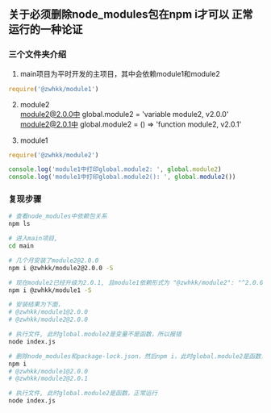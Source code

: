 ## 关于必须删除node_modules包在npm i才可以 正常运行的一种论证

### 三个文件夹介绍
1. main项目为平时开发的主项目，其中会依赖module1和module2  
```js
require('@zwhkk/module1')
```

2. module2  
module2@2.0.0中 global.module2 = 'variable module2, v2.0.0'
module2@2.0.1中 global.module2 = () =>  'function module2, v2.0.1'

3. module1  
```js
require('@zwhkk/module2')

console.log('module1中打印global.module2: ', global.module2)
console.log('module1中打印global.module2(): ', global.module2())
```
### 复现步骤
```bash
# 查看node_modules中依赖包关系
npm ls

# 进入main项目,
cd main

# 几个月安装了module2@2.0.0
npm i @zwhkk/module2@2.0.0 -S

# 现在module2已经升级为2.0.1, 且module1依赖形式为 "@zwhkk/module2": "^2.0.0"
npm i @zwhkk/module1 -S

# 安装结果为下面，
# @zwhkk/module1@2.0.0
# @zwhkk/module2@2.0.0

# 执行文件, 此时global.module2是变量不是函数，所以报错
node index.js

# 删除node_modules和package-lock.json，然后npm i，此时global.module2是函数，正常运行
npm i
# @zwhkk/module1@2.0.0
# @zwhkk/module2@2.0.1

# 执行文件, 此时global.module2是函数，正常运行
node index.js
```